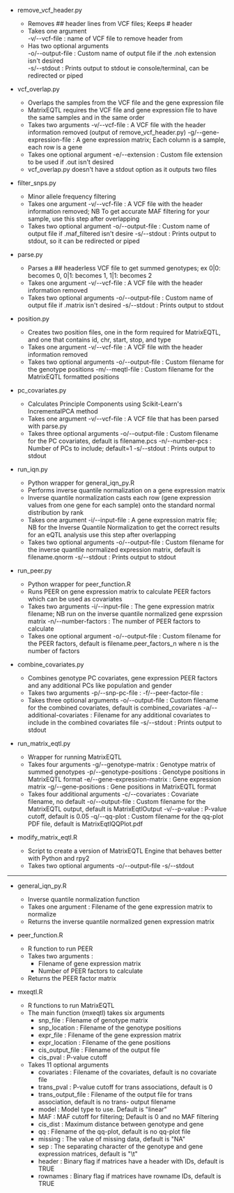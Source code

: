 * remove_vcf_header.py
	- Removes ## header lines from VCF files; Keeps # header
	- Takes one argument  
		-v/--vcf-file : name of VCF file to remove header from  
	- Has two optional arguments  
		-o/--output-file : Custom name of output file if the .noh extension isn't desired  
		-s/--stdout : Prints output to stdout ie console/terminal, can be redirected or piped  

* vcf_overlap.py
	- Overlaps the samples from the VCF file and the gene expression file
	- MatrixEQTL requires the VCF file and gene expression file to have the same samples and in the same order
	- Takes two arguments 
		-v/--vcf-file : A VCF file with the header information removed (output of remove_vcf_header.py)
		-g/--gene-expression-file : A gene expression matrix; Each column is a sample, each row is a gene
	- Takes one optional argument
		-e/--extension : Custom file extension to be used if .out isn't desired
	- vcf_overlap.py doesn't have a stdout option as it outputs two files

* filter_snps.py
	- Minor allele frequency filtering
	- Takes one argument
		-v/--vcf-file : A VCF file with the header information removed; NB To get accurate MAF filtering for your sample, use this step after overlapping
	- Takes two optional argument
		-o/--output-file : Custom name of output file if .maf_filtered isn't desire
		-s/--stdout : Prints output to stdout, so it can be redirected or piped

* parse.py
	- Parses a ## headerless VCF file to get summed genotypes; ex 0|0: becomes 0, 0|1: becomes 1, 1|1: becomes 2 
	- Takes one argument
		-v/--vcf-file : A VCF file with the header information removed
	- Takes two optional arguments
		-o/--output-file : Custom name of output file if .matrix isn't desired
		-s/--stdout : Prints output to stdout

* position.py
	- Creates two position files, one in the form required for MatrixEQTL, and one that contains id, chr, start, stop, and type
	- Takes one argument
		-v/--vcf-file : A VCF file with the header information removed
	- Takes two optional arguments
		-o/--output-file : Custom filename for the genotype positions
		-m/--meqtl-file : Custom filename for the MatrixEQTL formatted positions

* pc_covariates.py
	- Calculates Principle Components using Scikit-Learn's IncrementalPCA method
	- Takes one argument
		-v/--vcf-file : A VCF file that has been parsed with parse.py
	- Takes three optional arguments
		-o/--output-file : Custom filename for the PC covariates, default is filename.pcs
		-n/--number-pcs : Number of PCs to include; default=1
		-s/--stdout : Prints output to stdout

* run_iqn.py
	- Python wrapper for general_iqn_py.R
	- Performs inverse quantile normalization on a gene expression matrix
	- Inverse quantile normalization casts each row (gene expression values from one gene for each sample) onto the standard normal distribution by rank
	- Takes one argument
		-i/--input-file : A gene expression matrix file; NB for the Inverse Quantile Normalization to get the correct results for an eQTL analysis use this step after overlapping
	- Takes two optional arguments
		-o/--output-file : Custom filename for the inverse quantile normalized expression matrix, default is filename.qnorm
		-s/--stdout : Prints output to stdout

* run_peer.py
	- Python wrapper for peer_function.R
	- Runs PEER on gene expression matrix to calculate PEER factors which can be used as covariates
	- Takes two arguments
		-i/--input-file : The gene expression matrix filename; NB run on the inverse quantile normalized gene exprssion matrix
		-n/--number-factors : The number of PEER factors to calculate
	- Takes one optional argument
		-o/--output-file : Custom filename for the PEER factors, default is filename.peer_factors_n where n is the number of factors

* combine_covariates.py
	- Combines genotype PC covariates, gene expression PEER factors and any additional PCs like population and gender
	- Takes two arguments
		-p/--snp-pc-file :
		-f/--peer-factor-file :
	- Takes three optional arguments
		-o/--output-file : Custom filename for the combined covariates, default is combined_covariates
		-a/--additional-covariates : Filename for any additional covariates to include in the combined covariates file
		-s/--stdout : Prints output to stdout

* run_matrix_eqtl.py
	- Wrapper for running MatrixEQTL 
	- Takes four arguments
		-g/--genotype-matrix : Genotype matrix of summed genotypes
		-p/--genotype-positions : Genotype positions in MatrixEQTL format
		-e/--gene-expression-matrix : Gene expression matrix
		-g/--gene-positions : Gene positions in MatrixEQTL format
	- Takes four additional arguments
		-c/--covariates : Covariate filename, no default
		-o/--output-file : Custom filename for the MatrixEQTL output, default is MatrixEqtlOutput
		-v/--p-value : P-value cutoff, default is 0.05
		-q/--qq-plot : Custom filename for the qq-plot PDF file, default is MatrixEqtlQQPlot.pdf

* modify_matrix_eqtl.R
	- Script to create a version of MatrixEQTL Engine that behaves better with Python and rpy2
	- Takes two optional arguments
		-o/--output-file
		-s/--stdout

---------------------------------------------------

* general_iqn_py.R
	- Inverse quantile normalization function
	- Takes one argument : Filename of the gene expression matrix to normalize
	- Returns the inverse quantile normalized genen expression matrix

* peer_function.R
	- R function to run PEER
	- Takes two arguments : 
		- Filename of gene expression matrix
		- Number of PEER factors to calculate
	- Returns the PEER factor matrix 

* mxeqtl.R
	- R functions to run MatrixEQTL
	- The main function (mxeqtl) takes six  arguments
		- snp_file : Filename of genotype matrix
		- snp_location : Filename of the genotype positions
		- expr_file : Filename of the gene expression matrix
		- expr_location : Filename of the gene positions
		- cis_output_file : Filename of the output file
		- cis_pval : P-value cutoff 
	- Takes 11 optional arguments
		- covariates : Filename of the covariates, default is no covariate file
		- trans_pval :  P-value cutoff for trans associations, default is 0
		- trans_output_file : Filename of the output file for trans association, default is no trans- output filename
		- model : Model type to use. Default is "linear"
		- MAF : MAF cutoff for filtering; Default is 0 and no MAF filtering
		- cis_dist : Maximum distance between genotype and gene
		- qq : Filename of the qq-plot, default is no qq-plot file
		- missing : The value of missing data, default is "NA"
		- sep : The separating character of the genotype and gene expression matrices, default is "\t"
		- header : Binary flag if matrices have a header with IDs, default is TRUE
		- rownames : Binary flag if matrices have rowname IDs, default is TRUE
